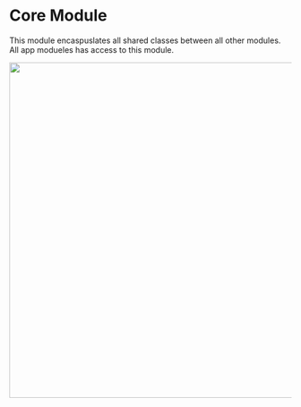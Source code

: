 # Core Module

This module encaspuslates all shared classes between all other modules. All app modueles has access to this module.

<img src="https://github.com/swensonhe/gacha-android/blob/task-module-docs/blob/modular-arch-diagram2.png" height="600">
